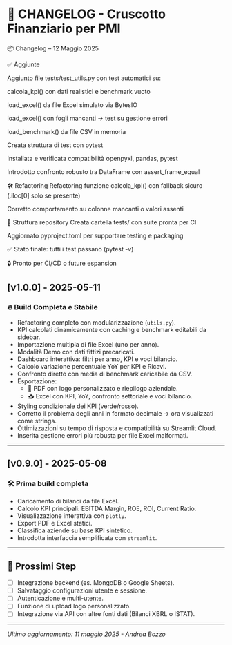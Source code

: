# 📘 CHANGELOG - Cruscotto Finanziario per PMI

📦 Changelog – 12 Maggio 2025

✅ Aggiunte

Aggiunto file tests/test_utils.py con test automatici su:

calcola_kpi() con dati realistici e benchmark vuoto

load_excel() da file Excel simulato via BytesIO

load_excel() con fogli mancanti → test su gestione errori

load_benchmark() da file CSV in memoria

Creata struttura di test con pytest

Installata e verificata compatibilità openpyxl, pandas, pytest

Introdotto confronto robusto tra DataFrame con assert_frame_equal

🛠 Refactoring
Refactoring funzione calcola_kpi() con fallback sicuro (.iloc[0] solo se presente)

Corretto comportamento su colonne mancanti o valori assenti

📁 Struttura repository
Creata cartella tests/ con suite pronta per CI

Aggiornato pyproject.toml per supportare testing e packaging

✅ Stato finale: tutti i test passano (pytest -v)

🔒 Pronto per CI/CD o future espansion

## [v1.0.0] - 2025-05-11
### 🔥 Build Completa e Stabile

- Refactoring completo con modularizzazione (`utils.py`).
- KPI calcolati dinamicamente con caching e benchmark editabili da sidebar.
- Importazione multipla di file Excel (uno per anno).
- Modalità Demo con dati fittizi precaricati.
- Dashboard interattiva: filtri per anno, KPI e voci bilancio.
- Calcolo variazione percentuale YoY per KPI e Ricavi.
- Confronto diretto con media di benchmark caricabile da CSV.
- Esportazione:
  - 📄 PDF con logo personalizzato e riepilogo aziendale.
  - 📥 Excel con KPI, YoY, confronto settoriale e voci bilancio.
- Styling condizionale dei KPI (verde/rosso).
- Corretto il problema degli anni in formato decimale → ora visualizzati come stringa.
- Ottimizzazioni su tempo di risposta e compatibilità su Streamlit Cloud.
- Inserita gestione errori più robusta per file Excel malformati.

---

## [v0.9.0] - 2025-05-08
### 🛠 Prima build completa

- Caricamento di bilanci da file Excel.
- Calcolo KPI principali: EBITDA Margin, ROE, ROI, Current Ratio.
- Visualizzazione interattiva con `plotly`.
- Export PDF e Excel statici.
- Classifica aziende su base KPI sintetico.
- Introdotta interfaccia semplificata con `streamlit`.

---

## 📅 Prossimi Step

- [ ] Integrazione backend (es. MongoDB o Google Sheets).
- [ ] Salvataggio configurazioni utente e sessione.
- [ ] Autenticazione e multi-utente.
- [ ] Funzione di upload logo personalizzato.
- [ ] Integrazione via API con altre fonti dati (Bilanci XBRL o ISTAT).

---

*Ultimo aggiornamento: 11 maggio 2025 - Andrea Bozzo*
